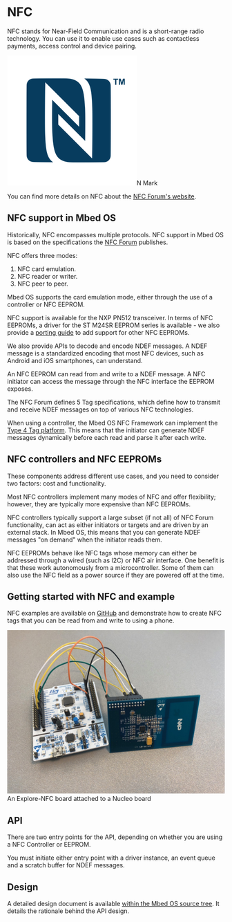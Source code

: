 <h1 id="nfc-technology">NFC</h1>

NFC stands for Near-Field Communication and is a short-range radio technology. You can use it to enable use cases such as contactless payments, access control and device pairing.

<span class="images">![](../../../images/n_mark.png)<span>N Mark</span></span>

You can find more details on NFC about the [NFC Forum's website](https://nfc-forum.org/what-is-nfc/).

## NFC support in Mbed OS

Historically, NFC encompasses multiple protocols. NFC support in Mbed OS is based on the specifications the [NFC Forum](https://nfc-forum.org/our-work/specifications-and-application-documents/specifications/nfc-forum-technical-specifications/) publishes.

NFC offers three modes:

1. NFC card emulation.
1. NFC reader or writer.
1. NFC peer to peer.

Mbed OS supports the card emulation mode, either through the use of a controller or NFC EEPROM.

NFC support is available for the NXP PN512 transceiver. In terms of NFC EEPROMs, a driver for the ST M24SR EEPROM series is available - we also provide a [porting guide](../porting/NFC-port.html) to add support for other NFC EEPROMs.

We also provide APIs to decode and encode NDEF messages. A NDEF message is a standardized encoding that most NFC devices, such as Android and iOS smartphones, can understand.

An NFC EEPROM can read from and write to a NDEF message. A NFC initiator can access the message through the NFC interface the EEPROM exposes.

The NFC Forum defines 5 Tag specifications, which define how to transmit and receive NDEF messages on top of various NFC technologies.

When using a controller, the Mbed OS NFC Framework can implement the [Type 4 Tag platform](https://nfc-forum.org/our-work/specifications-and-application-documents/specifications/tag-type-technical-specifications/). This means that the initiator can generate NDEF messages dynamically before each read and parse it after each write.

## NFC controllers and NFC EEPROMs

These components address different use cases, and you need to consider two factors: cost and functionality.

Most NFC controllers implement many modes of NFC and offer flexibility; however, they are typically more expensive than NFC EEPROMs.

NFC controllers typically support a large subset (if not all) of NFC Forum functionality, can act as either initiators or targets and are driven by an external stack. In Mbed OS, this means that you can generate NDEF messages "on demand" when the initiator reads them.

NFC EEPROMs behave like NFC tags whose memory can either be addressed through a wired (such as I2C) or NFC air interface. One benefit is that these work autonomously from a microcontroller. Some of them can also use the NFC field as a power source if they are powered off at the time.

## Getting started with NFC and example

NFC examples are available on [GitHub](https://github.com/ARMmbed/mbed-os/tree/master/docs/design-documents/nfc) and demonstrate how to create NFC tags that you can be read from and write to using a phone.

<span class="images">![](../../../images/explorenfc_nucleo.jpg)<span>An Explore-NFC board attached to a Nucleo board</span></span>

## API

There are two entry points for the API, depending on whether you are using a NFC Controller or EEPROM.

You must initiate either entry point with a driver instance, an event queue and a scratch buffer for NDEF messages.

## Design

A detailed design document is available [within the Mbed OS source tree](https://github.com/ARMmbed/mbed-os/blob/master/docs/design-documents/nfc/nfc_design.md). It details the rationale behind the API design.
